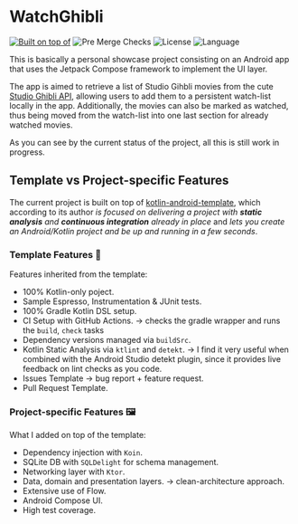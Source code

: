 # WatchGhibli

[![Built on top of](https://img.shields.io/badge/from-kotlin--android--template-brightgreen?logo=android)](https://github.com/cortinico/kotlin-android-template?ref=androidrepo.com) ![Pre Merge Checks](https://github.com/victormordur/WatchGhibli/workflows/Pre%20Merge%20Checks/badge.svg)  ![License](https://img.shields.io/github/license/victormordur/WatchGhibli.svg)  ![Language](https://img.shields.io/github/languages/top/victormordur/WatchGhibli?color=blue&logo=kotlin)

This is basically a personal showcase project consisting on an Android app that uses the Jetpack Compose framework to implement the UI layer.

The app is aimed to retrieve a list of Studio Gihbli movies from the cute [Studio Ghibli API](https://ghibliapi.herokuapp.com/), allowing users to add them to a persistent watch-list locally in the app. Additionally, the movies can also be marked as watched, thus being moved from the watch-list into one last section for already watched movies.

As you can see by the current status of the project, all this is still work in progress.


## Template vs Project-specific Features

The current project is built on top of [kotlin-android-template](https://github.com/cortinico/kotlin-android-template?ref=androidrepo.com), which according to its author _is focused on delivering a project with **static analysis** and **continuous integration** already in place_ and _lets you create an Android/Kotlin project and be up and running in a few seconds_. 

### Template Features :art:

Features inherited from the template:

- 100% Kotlin-only poject.
- Sample Espresso, Instrumentation & JUnit tests.
- 100% Gradle Kotlin DSL setup.
- CI Setup with GitHub Actions. -> checks the gradle wrapper and runs the `build`, `check` tasks
- Dependency versions managed via `buildSrc`.
- Kotlin Static Analysis via `ktlint` and `detekt`. -> I find it very useful when combined with the Android Studio detekt plugin, since it provides live feedback on lint checks as you code.  
- Issues Template -> bug report + feature request.
- Pull Request Template.

### Project-specific Features :framed_picture: 

What I added on top of the template:

- Dependency injection with `Koin`.
- SQLite DB with `SQLDelight` for schema management.
- Networking layer with `Ktor`.
- Data, domain and presentation layers. -> clean-architecture approach.
- Extensive use of Flow.
- Android Compose UI.
- High test coverage.
